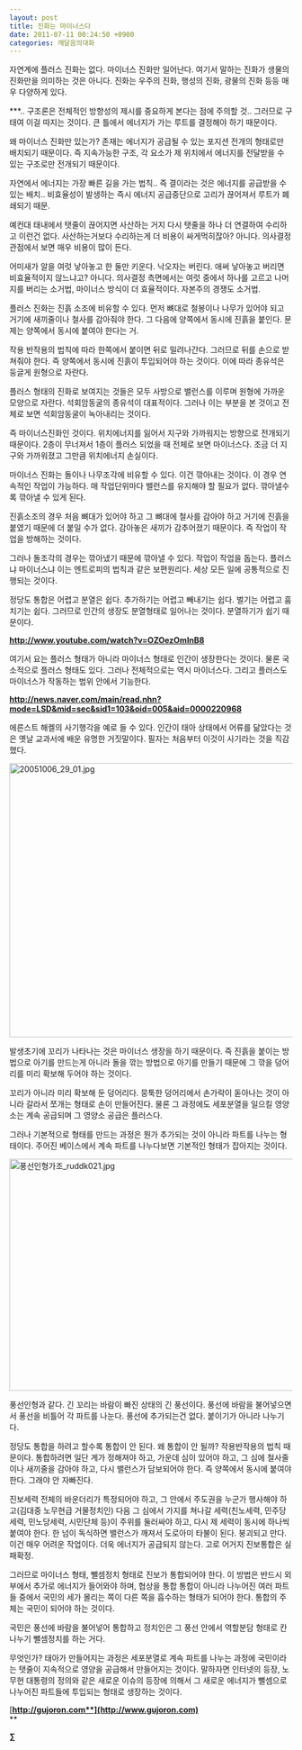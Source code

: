 ```yaml
---
layout: post
title: 진화는 마이너스다
date: 2011-07-11 00:24:50 +0900
categories: 깨달음의대화
---
```

자연계에 플러스 진화는 없다. 마이너스 진화만 일어난다. 여기서 말하는 진화가 생물의 진화만을 의미하는 것은 아니다. 진화는 우주의 진화, 행성의 진화, 광물의 진화 등등 매우 다양하게 있다. 



\***.. 구조론은 전체적인 방향성의 제시를 중요하게 본다는 점에 주의할 것.. 그러므로 구태여 이걸 따지는 것이다. 큰 틀에서 에너지가 가는 루트를 결정해야 하기 때문이다.

  
왜 마이너스 진화만 있는가? 존재는 에너지가 공급될 수 있는 포지션 전개의 형태로만 배치되기 때문이다. 즉 지속가능한 구조, 각 요소가 제 위치에서 에너지를 전달받을 수 있는 구조로만 전개되기 때문이다. 

자연에서 에너지는 가장 빠른 길을 가는 법칙.. 즉 결이라는 것은 에너지를 공급받을 수 있는 배치.. 비효율성이 발생하는 즉시 에너지 공급중단으로 고리가 끊어져서 루트가 폐쇄되기 때문. 



예컨대 태내에서 탯줄이 끊어지면 사산하는 거지 다시 탯줄을 하나 더 연결하여 수리하고 이런건 없다. 사산하는거보다 수리하는게 더 비용이 싸게먹히잖아? 아니다. 의사결정 관점에서 보면 매우 비용이 많이 든다.

  


어미새가 알을 여럿 낳아놓고 한 둘만 키운다. 낙오자는 버린다. 애써 낳아놓고 버리면 비효율적이지 않느냐고? 아니다. 의사결정 측면에서는 여럿 중에서 하나를 고르고 나머지를 버리는 소거법, 마이너스 방식이 더 효율적이다. 자본주의 경쟁도 소거법.

플러스 진화는 진흙 소조에 비유할 수 있다. 먼저 뼈대로 철봉이나 나무가 있어야 되고 거기에 새끼줄이나 철사를 감아줘야 한다. 그 다음에 양쪽에서 동시에 진흙을 붙인다. 문제는 양쪽에서 동시에 붙여야 한다는 거. 

작용 반작용의 법칙에 따라 한쪽에서 붙이면 뒤로 밀려나간다. 그러므로 뒤를 손으로 받쳐줘야 한다. 즉 양쪽에서 동시에 진흙이 투입되어야 하는 것이다. 이에 따라 종유석은 둥글게 원형으로 자란다. 

플러스 형태의 진화로 보여지는 것들은 모두 사방으로 밸런스를 이루며 원형에 가까운 모양으로 자란다. 석회암동굴의 종유석이 대표적이다. 그러나 이는 부분을 본 것이고 전체로 보면 석회암동굴이 녹아내리는 것이다. 

즉 마이너스진화인 것이다. 위치에너지를 잃어서 지구와 가까워지는 방향으로 전개되기 때문이다. 2층이 무너져서 1층이 플러스 되었을 때 전체로 보면 마이너스다. 조금 더 지구와 가까워졌고 그만큼 위치에너지 손실이다. 

마이너스 진화는 돌이나 나무조각에 비유할 수 있다. 이건 깎아내는 것이다. 이 경우 연속적인 작업이 가능하다. 매 작업단위마다 밸런스를 유지해야 할 필요가 없다. 깎아낼수록 깎아낼 수 있게 된다. 

진흙소조의 경우 처음 뼈대가 있어야 하고 그 뼈대에 철사를 감아야 하고 거기에 진흙을 붙였기 때문에 더 붙일 수가 없다. 감아놓은 새끼가 감추어졌기 때문이다. 즉 작업이 작업을 방해하는 것이다. 

그러나 돌조각의 경우는 깎아냈기 때문에 깎아낼 수 있다. 작업이 작업을 돕는다. 플러스냐 마이너스냐 이는 엔트로피의 법칙과 같은 보편원리다. 세상 모든 일에 공통적으로 진행되는 것이다. 

정당도 통합은 어렵고 분열은 쉽다. 추가하기는 어렵고 빼내기는 쉽다. 벌기는 어렵고 훔치기는 쉽다. 그러므로 인간의 생장도 분열형태로 일어나는 것이다. 분열하기가 쉽기 때문이다. 



**http://www.youtube.com/watch?v=OZOezOmlnB8** 

여기서 요는 플러스 형태가 아니라 마이너스 형태로 인간이 생장한다는 것이다. 물론 국소적으로 플러스 형태도 있다. 그러나 전체적으로는 역시 마이너스다. 그리고 플러스도 마이너스가 작동하는 범위 안에서 기능한다. 



**http://news.naver.com/main/read.nhn?mode=LSD&mid=sec&sid1=103&oid=005&aid=0000220968** 

에른스트 해켈의 사기행각을 예로 들 수 있다. 인간이 태아 상태에서 어류를 닮았다는 것은 옛날 교과서에 배운 유명한 거짓말이다. 필자는 처음부터 이것이 사기라는 것을 직감했다. 

 <img alt="20051006_29_01.jpg" src="assets/attach/images/198/344/181/20051006_29_01.jpg" width="510" height="487" />

  


  
발생초기에 꼬리가 나타나는 것은 마이너스 생장을 하기 때문이다. 즉 진흙을 붙이는 방법으로 아기를 만드는게 아니라 돌을 깎는 방법으로 아기를 만들기 때문에 그 깎을 덩어리를 미리 확보해 두어야 하는 것이다. 

꼬리가 아니라 미리 확보해 둔 덩어리다. 뭉툭한 덩어리에서 손가락이 돋아나는 것이 아니라 갈라서 쪼개는 형태로 손이 만들어진다. 물론 그 과정에도 세포분열을 일으킬 영양소는 계속 공급되며 그 영양소 공급은 플러스다. 

그러나 기본적으로 형태를 만드는 과정은 뭔가 추가되는 것이 아니라 파트를 나누는 형태이다. 주어진 베이스에서 계속 파트를 나누다보면 기본적인 형태가 잡아지는 것이다. 



 <img alt="풍선인형가조_ruddk021.jpg" src="assets/attach/images/198/344/181/풍선인형가조_ruddk021.jpg" width="550" height="412" />  


  
풍선인형과 같다. 긴 꼬리는 바람이 빠진 상태의 긴 풍선이다. 풍선에 바람을 불어넣으면서 풍선을 비틀어 각 파트를 나눈다. 풍선에 추가되는건 없다. 붙이기가 아니라 나누기다. 

정당도 통합을 하려고 할수록 통합이 안 된다. 왜 통합이 안 될까? 작용반작용의 법칙 때문이다. 통합하려면 일단 계가 정해져야 하고, 가운데 심이 있어야 하고, 그 심에 철사줄이나 새끼줄을 감아야 하고, 다시 밸런스가 담보되어야 한다. 즉 양쪽에서 동시에 붙여야 한다. 그래야 안 자빠진다. 

진보세력 전체의 바운더리가 특정되어야 하고, 그 안에서 주도권을 누군가 행사해야 하고(김대중 노무현급 거물정치인) 다음 그 심에서 가지를 쳐나갈 세력(친노세력, 민주당세력, 민노당세력, 시민단체 등)이 주위를 둘러싸야 하고, 다시 제 세력이 동시에 하나씩 붙여야 한다. 한 넘이 독식하면 밸런스가 깨져서 도로아미 타불이 된다. 붕괴되고 만다. 이건 매우 어려운 작업이다. 더욱 에너지가 공급되지 않는다. 고로 어거지 진보통합은 실패확정. 

그러므로 마이너스 형태, 뺄셈정치 형태로 진보가 통합되어야 한다. 이 방법은 반드시 외부에서 추가로 에너지가 들어와야 하며, 협상을 통합 통합이 아니라 나누어진 여러 파트들 중에서 국민의 세가 몰리는 쪽이 다른 쪽을 흡수하는 형태가 되어야 한다. 통합의 주체는 국민이 되어야 하는 것이다. 

국민은 풍선에 바람을 불어넣어 통합하고 정치인은 그 풍선 안에서 역할분담 형태로 칸 나누기 뺄셈정치를 하는 거다. 



무엇인가? 태아가 만들어지는 과정은 세포분열로 계속 파트를 나누는 과정에 국민이라는 탯줄이 지속적으로 영양을 공급해서 만들어지는 것이다. 말하자면 인터넷의 등장, 노무현 대통령의 정의와 같은 새로운 이슈의 등장에 의해서 그 새로운 에너지가 뺄셈으로 나누어진 파트들에 투입되는 형태로 생장하는 것이다. 

  


  




[**http://gujoron.com**](http://www.gujoron.com)**  
** 

**∑**
